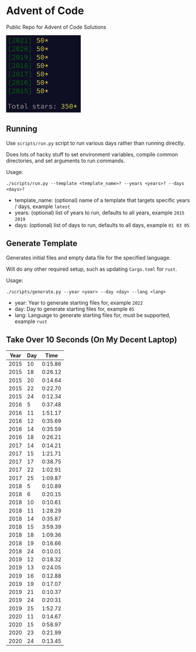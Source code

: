 # Advent of Code

Public Repo for Advent of Code Solutions

![Years Completed](advent-completed.png)

## Running

Use `scripts/run.py` script to run various days rather than running directly.

Does lots of hacky stuff to set environment variables, compile common directories,
and set arguments to run commands.

Usage:

```
./scripts/run.py --template <template_name>? --years <years>? --days <days>?
```

* template_name: (optional) name of a template that targets specific years / days, example `latest`
* years: (optional) list of years to run, defaults to all years, example `2015 2019`
* days: (optional) list of days to run, defaults to all days, example `01 03 05`

## Generate Template

Generates initial files and empty data file for the specified language.

Will do any other required setup, such as updating `Cargo.toml` for `rust`.

Usage:

```
./scripts/generate.py --year <year> --day <day> --lang <lang>
```

* year: Year to generate starting files for, example `2022`
* day: Day to generate starting files for, example `05`
* lang: Language to generate starting files for, must be supported, example `rust`

## Take Over 10 Seconds (On My Decent Laptop)

| Year | Day  | Time    |
| ---- | ---- | ------- |
| 2015 | 10   | 0:15.86 |
| 2015 | 18   | 0:26.12 |
| 2015 | 20   | 0:14.64 |
| 2015 | 22   | 0:22.70 |
| 2015 | 24   | 0:12.34 |
| 2016 | 5    | 0:37.48 |
| 2016 | 11   | 1:51.17 |
| 2016 | 12   | 0:35.69 |
| 2016 | 14   | 0:35.59 |
| 2016 | 18   | 0:26.21 |
| 2017 | 14   | 0:14.21 |
| 2017 | 15   | 1:21.71 |
| 2017 | 17   | 0:38.75 |
| 2017 | 22   | 1:02.91 |
| 2017 | 25   | 1:09.87 |
| 2018 | 5    | 0:10.89 |
| 2018 | 6    | 0:20.15 |
| 2018 | 10   | 0:10.61 |
| 2018 | 11   | 1:28.29 |
| 2018 | 14   | 0:35.87 |
| 2018 | 15   | 3:59.39 |
| 2018 | 18   | 1:09.36 |
| 2018 | 19   | 0:16.66 |
| 2018 | 24   | 0:10.01 |
| 2019 | 12   | 0:18.32 |
| 2019 | 13   | 0:24.05 |
| 2019 | 16   | 0:12.88 |
| 2019 | 19   | 0:17.07 |
| 2019 | 21   | 0:10.37 |
| 2019 | 24   | 0:20:31 |
| 2019 | 25   | 1:52.72 |
| 2020 | 11   | 0:14.67 |
| 2020 | 15   | 0:58.97 |
| 2020 | 23   | 0:21.99 |
| 2020 | 24   | 0:13.45 |
